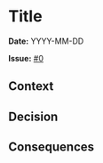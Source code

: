 # Title

**Date:** YYYY-MM-DD

**Issue:** [#0](https://github.com/stormwarning/stylelint-config-recess-order/issues/0)

## Context

<!-- -->

## Decision

<!-- -->

## Consequences

<!-- -->
